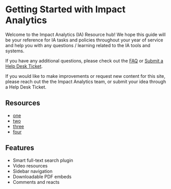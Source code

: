 # Getting Started with Impact Analytics

Welcome to the Impact Analytics (IA) Resource hub! We hope this guide will be your reference for IA tasks and policies throughout your year of service and help you with any questions / learning related to the IA tools and systems.

If you have any additional questions, please check out the [FAQ](faq.md) or [Submit a Help Desk Ticket](https://cityyear.sharepoint.com/teams/lax/SitePages/CYLA%20Help%20Desk.aspx).

If you would like to make improvements or request new content for this site, please reach out the the Impact Analytics team, or submit your idea through a Help Desk Ticket.

## Resources

- [one](ela.md)
- [two](math.md)
- [three](behavior.md)
- [four](attendance.md)


## Features
- Smart full-text search plugin
- Video resources
- Sidebar navigation
- Downloadable PDF embeds
- Comments and reacts 